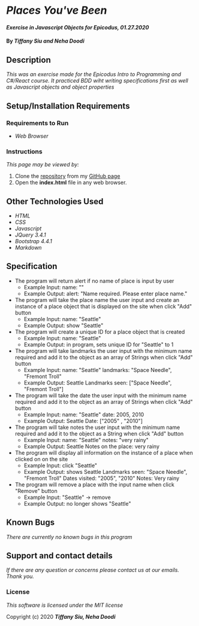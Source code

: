 # _Places You've Been_

#### _Exercise in Javascript Objects for Epicodus, 01.27.2020_

#### By _Tiffany Siu and Neha Doodi_

## Description

_This was an exercise made for the Epicodus Intro to Programming and C#/React course.  It practiced BDD wiht writing specifications first as well as Javascript objects and object properties_

## Setup/Installation Requirements

### Requirements to Run

* _Web Browser_

### Instructions

*This page may be viewed by:*

1. Clone the [repository](https://github.com/TSiu88/my-first-webpage.git) from my [GitHub page](https://github.com/TSiu88)
2. Open the **index.html** file in any web browser.

## Other Technologies Used
* _HTML_
* _CSS_
* _Javascript_
* _JQuery 3.4.1_
* _Bootstrap 4.4.1_
* _Markdown_

## Specification

* The program will return alert if no name of place is input by user
  * Example Input: name: ""
  * Example Output: alert: "Name required.  Please enter place name."
* The program will take the place name the user input and create an instance of a place object that is displayed on the site when click "Add" button
  * Example Input: name: "Seattle"
  * Example Output: show "Seattle" 
* The program will create a unique ID for a place object that is created
  * Example Input: name: "Seattle"
  * Example Output: in program, sets unique ID for "Seattle" to 1
* The program will take landmarks the user input with the minimum name required and add it to the object as an array of Strings when click "Add" button
  * Example Input: 
    name: "Seattle"
    landmarks: "Space Needle", "Fremont Troll"
  * Example Output:
    Seattle
    Landmarks seen: ["Space Needle", "Fremont Troll"]
* The program will take the date the user input with the minimum name required and add it to the object as an array of Strings when click "Add" button
  * Example Input: 
    name: "Seattle"
    date: 2005, 2010
  * Example Output:
    Seattle
    Date: ["2005" , "2010"]
* The program will take notes the user input with the minimum name required and add it to the object as a String when click "Add" button
  * Example Input: 
    name: "Seattle"
    notes: "very rainy"
  * Example Output:
    Seattle
    Notes on the place: very rainy
* The program will display all information on the instance of a place when clicked on on the site
  * Example Input: click "Seattle"
  * Example Output: shows
    Seattle
    Landmarks seen: "Space Needle", "Fremont Troll"
    Dates visited: "2005", "2010"
    Notes: Very rainy
* The program will remove a place with the input name when click "Remove" button
  * Example Input: "Seattle" -> remove
  * Example Output: no longer shows "Seattle"
  
## Known Bugs

_There are currently no known bugs in this program_

## Support and contact details

_If there are any question or concerns please contact us at our emails. Thank you._

### License

*This software is licensed under the MIT license*

Copyright (c) 2020 **_Tiffany Siu, Neha Doodi_**

